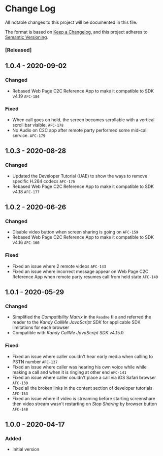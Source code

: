 # Change Log
All notable changes to this project will be documented in this file.

The format is based on [Keep a Changelog](https://keepachangelog.com/en/1.0.0/),
and this project adheres to [Semantic Versioning](https://semver.org/spec/v2.0.0.html).

### [Released]

## 1.0.4 - 2020-09-02

### Changed
- Rebased Web Page C2C Reference App to make it compatible to SDK v4.19    `AFC-184`

### Fixed
- When call goes on hold, the screen becomes scrollable with a vertical scroll bar visible.    `AFC-178`
- No Audio on C2C app after remote party performed some mid-call service.    `AFC-179`

## 1.0.3 - 2020-08-28

### Changed
- Updated the Developer Tutorial (UAE) to show the ways to remove specific H.264 codecs    `AFC-176`
- Rebased Web Page C2C Reference App to make it compatible to SDK v4.18    `AFC-177`

## 1.0.2 - 2020-06-26

### Changed
- Disable video button when screen sharing is going on    `AFC-159`
- Rebased Web Page C2C Reference App to make it compatible to SDK v4.16    `AFC-160`

### Fixed
- Fixed an issue where 2 remote videos    `AFC-143`
- Fixed an issue where incorrect message appear on Web Page C2C Reference App when remote party resumes call from held state    `AFC-149`

## 1.0.1 - 2020-05-29

### Changed
- Simplified the *Compatibility Matrix* in the `Readme` file and referred the reader to the *Kandy CallMe JavaScript SDK* for applicable SDK limitations for each browser
- Compatible with *Kandy CallMe JavaScript SDK* v4.15.0

### Fixed
- Fixed an issue where caller couldn't hear early media when calling to PSTN number    `AFC-137`
- Fixed an issue where caller was hearing his own voice while while making a call and when it is ringing at other end    `AFC-141`
- Fixed an issue where caller couldn't place a call via iOS Safari browser    `AFC-139`
- Fixed all the broken links in the content section of developer tutorials    `AFC-153`
- Fixed an issue where if video is streaming before starting screenshare then video stream wasn't restarting on *Stop Sharing* by browser button    `AFC-148`

## 1.0.0 - 2020-04-17

### Added
- Initial version